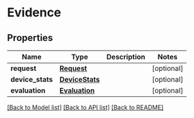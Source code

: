 # Evidence

## Properties
Name | Type | Description | Notes
------------ | ------------- | ------------- | -------------
**request** | [**Request**](Request.md) |  | [optional] 
**device_stats** | [**DeviceStats**](DeviceStats.md) |  | [optional] 
**evaluation** | [**Evaluation**](Evaluation.md) |  | [optional] 

[[Back to Model list]](../README.md#documentation-for-models) [[Back to API list]](../README.md#documentation-for-api-endpoints) [[Back to README]](../README.md)

